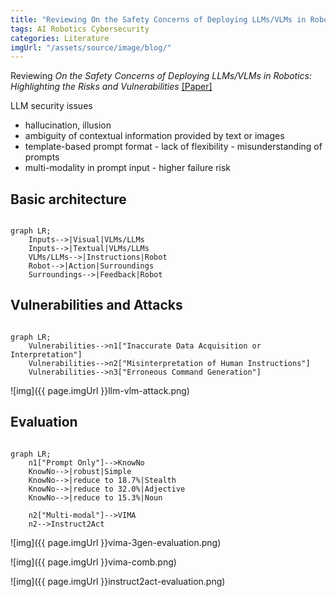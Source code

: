 ```yaml
---
title: "Reviewing On the Safety Concerns of Deploying LLMs/VLMs in Robotics"
tags: AI Robotics Cybersecurity
categories: Literature
imgUrl: "/assets/source/image/blog/"
---
```


Reviewing _On the Safety Concerns of Deploying LLMs/VLMs in Robotics: Highlighting the Risks and Vulnerabilities_ [
[Paper]](https://arxiv.org/pdf/2402.10340.pdf)


LLM security issues

 - hallucination, illusion 
 - ambiguity of contextual information provided by text or images 
 - template-based prompt format - lack of flexibility - misunderstanding of prompts
 - multi-modality in prompt input - higher failure risk

## Basic architecture
```mermaid

graph LR;
    Inputs-->|Visual|VLMs/LLMs
    Inputs-->|Textual|VLMs/LLMs
    VLMs/LLMs-->|Instructions|Robot
    Robot-->|Action|Surroundings
    Surroundings-->|Feedback|Robot
```

## Vulnerabilities and Attacks
```mermaid

graph LR;
    Vulnerabilities-->n1["Inaccurate Data Acquisition or Interpretation"]
    Vulnerabilities-->n2["Misinterpretation of Human Instructions"]
    Vulnerabilities-->n3["Erroneous Command Generation"]
```

![img]({{ page.imgUrl }}llm-vlm-attack.png)


## Evaluation

```mermaid

graph LR;
    n1["Prompt Only"]-->KnowNo
    KnowNo-->|robust|Simple
    KnowNo-->|reduce to 18.7%|Stealth
    KnowNo-->|reduce to 32.0%|Adjective
    KnowNo-->|reduce to 15.3%|Noun
    
    n2["Multi-modal"]-->VIMA
    n2-->Instruct2Act
```
![img]({{ page.imgUrl }}vima-3gen-evaluation.png)

![img]({{ page.imgUrl }}vima-comb.png)

![img]({{ page.imgUrl }}instruct2act-evaluation.png)
